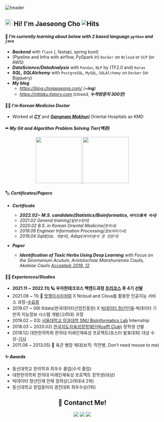 <!-- 헤더 -->

![header](https://capsule-render.vercel.app/api?type=waving&color=f6ebe1&height=150&section=header&text=ReturningStudent%20for%20Engineer&fontSize=50&fontColor=152447&desc=데이터의%20매력에%20빠져%20돌아온%20범생의%20우아한%20엔지니어%20도전기&descAlignY=80)

##  <img src="https://media.giphy.com/media/hvRJCLFzcasrR4ia7z/giphy.gif" width="23px"> Hi! I'm Jaeseong Cho ![Hits](https://hits.seeyoufarm.com/api/count/incr/badge.svg?url=https%3A%2F%2Fis2js.github.io%2Fblog_raw&count_bg=152447&title_bg=f6ebe1&icon_color=%23E1DFDF&title=%EB%B0%A9%EB%AC%B8%EC%9E%90+%EC%88%98&edge_flat=false)
<!-- in  [`git`](https://blog.chojaeseong.com/categories/#git), `python3.8+`, (pytest), [`pyenv`](https://blog.chojaeseong.com/categories/#configuration) on `Wsl2` with `VScode` -->
#### 🌱 *I’m currently learning about below with 2 based language `python` and `java`*
- ***Backend*** with `flask` (, fastapi, spring boot)
- (Pipeline and Infra with airflow, PySpark in) `Docker` on `Ncloud` or `GCP` (or AWS)
- ***DataScience/DataAnalysis*** with `Pandas`, `NLP` by (TF2.0 and) `Keras`
- ***SQL, SQLAlchemy*** with `PostgreSQL`, `MySQL`, `SQLAlchemy` on `Docker` (or Bigquery) 
- ***My blog***
  - *https://blog.chojaeseong.com/ (**~ing**)*
  - *https://nittaku.tistory.com (closed, **누적방문자 300만**)*

#### 👨‍⚕️ *I'm Korean Medicine Doctor*
- Worked at ***[CY](http://www.cyhani.com/)*** and ***[Gangnam Mokhuri](https://www.mokhuri.com/)*** Oriental Hospitals as KMD

#### ✒ *My Git and Algorithm Problem Solving Tier(백준)*

<!-- <p align="center"><small>꾸준함과 성실함을 무기로 <strong><a target="_blank" style="color:crimson;" href="https://blog.chojaeseong.com/mygit/" important!>1일 1Commit</a></strong>과 <strong><a target="_blank" style="color:crimson;" href="https://solved.ac/profile/tingstyle1" important!>1일 1PS</a></strong>를 실천합니다. -->
<p align="center">
  <a href="#">
    <!--   graywhite or nord theme -->
      <img src="https://github-readme-stats.vercel.app/api?username=is2js&theme=graywhite&show_icons=true" height="150px">
  </a>
  <a href="#">
    <img src="http://mazassumnida.wtf/api/v2/generate_badge?boj=tingstyle1&cache=c" height="150px">
  </a>
</p>

#### 🏷 *Certificates/Papers*
- ***Certificate***
    - ***2022.02~ M.S. candidate(Statistics/Bioinformatics, `바이오통계 석사`)***
    - *2021.02 General training(`일반수련의`)*
    - *2020.02 B.S. in Korean Oriental Medicine(`한의사`)*
    - *2019.09 Engineer Information Processing(`정보처리기사`)*
    - *2019.04 Sqld(`SQL 개발자`), Adsp(`데이터분석 준 전문가`)*
    
- ***Paper***
    - ***Identification of Toxic Herbs Using Deep Learning** with Focus on the Sinomenium Acutum, Aristolochiae Manshuriensis Caulis, Akebiae Caulis [Accepted: 2019. 12](https://www.mdpi.com/2076-3417/9/24/5456)*
#### 🚴‍♂️ *Experiences/Studies* 
<!-- - **Experience** -->
- **2021.11 ~ 2022.11) 🪐 우아한테크코스 백엔드과정 [프리코스](https://github.com/is2js/woowa_precourse) 후 4기 선발**
- 2021.09 ~ 11) 🦁 [멋쟁이사자처럼](https://projectlion.io/courses/technology/naver) X Ncloud and Clova를 활용한 인공지능 서비스 과정-[수료증](https://raw.githubusercontent.com/is3js/screenshots/main/image-20211104162738975.png)
- 2019.07 ~ 09) Kdata(한국데이터산업진흥원) X [빅데이터 청년인재](https://dataonair.or.kr/bigjob/)-빅데이터 기반의 지능정보 시스템 개발(고려대) 과정
- 2019.02 ~ 03) [서울대학교 의과대학 SNU BioInformatics Lab](http://www.snubi.org/) Internship
- 2018.03 ~ 2020.02) [한국지도자육성장학재단(Kosffl Club)](https://www.kosffl.or.kr/) 장학생 선발
- 2018.12) 대한한의학회 한의대 미래인재육성 프로젝트(포스터 발표대회) 대상 수상-[기사](https://www.akomnews.com/bbs/board.php?bo_table=news&wr_id=27990) 
- 2011.08 ~ 2013.05) 💪 육군 병장 제대(보직: 작전병, Don't need mouse to me)
<!-- - 2017.12~2018.1) 한의IT기업 한의플래닛 Intern -->
<!--     - 2017 ) 한의대생들을 위한 근육(MPS)침 ANDROID앱 개발 - [Google PlayStore](https://play.google.com/store/apps/details?id=org.dshani.cho.MPS_FLEX_1122notice&hl=ko&gl=US)
    - 🤏 실사용 한의대생 500명이상, 1000+ 다운로드 MPS앱 [뉴스기사](https://www.mjmedi.com/news/articleView.html?idxno=33999) -->

<!-- - **Study(Official)**
    - 2019 ) FastCampus X  논문/보고서 작성을 위한 통계분석 5기 수료(Offline)
    - 2019 ) FastCampus X  파이썬을 활용한 데이터 전처리 Level Up 5기 수료(Offline)
    - 2018.7~8) DSschool X Pandas중급반(5기) 수료(Offline)-[수료증](https://raw.githubusercontent.com/is3js/screenshots/main/image-20211017160223696.png)
    - 2018.6) DSschool X  딥러닝반(8기) 수료(Offline)-[수료증](https://raw.githubusercontent.com/is3js/screenshots/main/image-20211017160238368.png)
 -->
#### ✨ *Awards*
- 동신대학교 한의학과 최우수 졸업(수석 졸업)
- 대한한의학회 한의대 미래인재육성 프로젝트 장학생(대상)
- 빅데이터 청년인재 전체 장려상(고려대내 2위)
- 동신대학교 창업동아리 경진대회 최우수상(1위)



<!-- 스택 icon -->
<!-- <h2 align="center">🛠 Skill Stack</h2>

<p align="center">
  <img src="https://img.shields.io/badge/Python-3766AB?style=flat-square&logo=Python&logoColor=white"/></a>&nbsp 
  <img src="https://img.shields.io/badge/Java-007396?style=flat-square&logo=Java&logoColor=white"/></a>&nbsp 
  <img src="https://img.shields.io/badge/C++-00599C?style=flat-square&logo=C%2B%2B&logoColor=white"/></a>&nbsp 
  <img src="https://img.shields.io/badge/C-A8B9CC?style=flat-square&logo=C&logoColor=white"/></a>&nbsp 
  <img src="https://img.shields.io/badge/Javascript-ffb13b?style=flat-square&logo=javascript&logoColor=white"/></a>&nbsp 
  <img src="https://img.shields.io/badge/css-1572B6?style=flat-square&logo=css3&logoColor=white"/></a>&nbsp 
  <img src="https://img.shields.io/badge/Go-11B48A?style=flat-square&logo=Go&logoColor=white"/></a>&nbsp 
  <br>
  <img src="https://img.shields.io/badge/SpringBoot-6DB33F?style=flat-square&logo=Spring&logoColor=white"/></a>&nbsp 
  <img src="https://img.shields.io/badge/Django-092E20?style=flat-square&logo=Django&logoColor=white"/></a>&nbsp 
  <img src="https://img.shields.io/badge/Mysql-E6B91E?style=flat-square&logo=MySql&logoColor=white"/></a>&nbsp 
  <img src="https://img.shields.io/badge/HyperledgerFabric-DB3552?style=flat-square&logo=Hulu&logoColor=white"/></a>&nbsp 
  <img src="https://img.shields.io/badge/aws-333664?style=flat-square&logo=amazon-aws&logoColor=white"/></a>&nbsp 
  <img src="https://img.shields.io/badge/elasticsearch-005571?style=flat-square&logo=elasticsearch&logoColor=white"/></a>&nbsp 
</p> -->

<!-- 연락처 -->
<h2 align="center">👋 Contanct Me!  </h2>

<!-- <p align="center">
    <a href="mailto:tingstyle1@gmail.com"><img src="https://img.shields.io/badge/Gmail-d14836?style=flat-square&logo=Gmail&logoColor=white&link=tingstyle1@gmail.com"/></a>&nbsp
    <a href="https://www.facebook.com/realtingstyle"><img src="https://img.shields.io/badge/Facebook-1877F2?style=flat-square&logo=facebook&logoColor=white"/></a>
    <a href="https://www.github.com/is2js"><img src="https://img.shields.io/badge/GitHub-100000?style=flat-square&logo=github&logoColor=white"/></a>
</p> -->

<p align="center">
  <a href="mailto:tingstyle1@gmail.com"
    ><img
      src="https://img.shields.io/badge/tingstyle1@gmail.com-d14836?style=flat-square&logo=Gmail&logoColor=white&link=tingstyle1@gmail.com"
  /></a>
  <a href="https://www.facebook.com/realtingstyle"
    ><img
      src="https://img.shields.io/badge/Facebook.com/realstyle-1877F2?style=flat-square&logo=facebook&logoColor=white"
  /></a>
  <a href="https://www.github.com/is2js"
    ><img
      src="https://img.shields.io/badge/GitHub.com/is2js-100000?style=flat-square&logo=github&logoColor=white"
  /></a>
</p>
